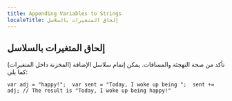 ```yaml
---
title: Appending Variables to Strings
localeTitle: إلحاق المتغيرات بالسلاسل
---
```

## إلحاق المتغيرات بالسلاسل

تأكد من صحة التهجئة والمسافات. يمكن إتمام سلاسل الإضافة (المخزنة داخل المتغيرات) كما يلي:

 `var adj = "happy!"; 
 var sent = "Today, I woke up being "; 
 sent += adj; // The result is "Today, I woke up being happy!" 
`